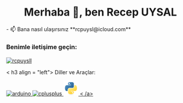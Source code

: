 <h1 align="center">Merhaba 👋, ben Recep UYSAL</h1>
- 📫 Bana nasıl ulaşırsınız **rcpuysl@icloud.com**

<h3 align="left">Benimle iletişime geçin:</h3 >
<p align = "left">
<a href = "https://instagram.com/rcpuysll" target = "blank"><img align = "center" src = "https://raw.githubusercontent.com/" rahuldkjain/github-profile-readme-generator/master/src/images/icons/Social/instagram.svg" alt = "rcpuysll" height = "30" genişlik = "40" /></a>
</p>

< h3 align = "left"> Diller ve Araçlar:</h3>
<p align = "left"> <a href = "https://www.arduino.cc/" target = "_blank" rel = "noreferrer"> <img src = "https://cdn.worldvectorlogo.com/logos/arduino-1.svg" alt = "arduino" width = "40" height = "40"/> </a> <a href = "https ://www.w3schools.com/cpp/" target = "_blank" rel = "noreferrer"> <img src = "https://raw.githubusercontent.com/devicons/devicon/master/icons/cplusplus/cplusplus- orijinal.svg" alt = "cplusplus" width = "40" height = "40"/> </a> <a href = "https://www.python.org" target = "_blank" rel = "noreferrer" > <img src = "https://raw.githubusercontent.com/devicons/devicon/master/icons/python/python-original.svg" alt = "python" width = "40" height = "40"/> < /a> </p>
